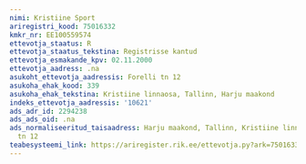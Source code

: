 ```yaml
---
nimi: Kristiine Sport
ariregistri_kood: 75016332
kmkr_nr: EE100559574
ettevotja_staatus: R
ettevotja_staatus_tekstina: Registrisse kantud
ettevotja_esmakande_kpv: 02.11.2000
ettevotja_aadress: .na
asukoht_ettevotja_aadressis: Forelli tn 12
asukoha_ehak_kood: 339
asukoha_ehak_tekstina: Kristiine linnaosa, Tallinn, Harju maakond
indeks_ettevotja_aadressis: '10621'
ads_adr_id: 2294238
ads_ads_oid: .na
ads_normaliseeritud_taisaadress: Harju maakond, Tallinn, Kristiine linnaosa, Forelli
  tn 12
teabesysteemi_link: https://ariregister.rik.ee/ettevotja.py?ark=75016332&ref=rekvisiidid
---
```

